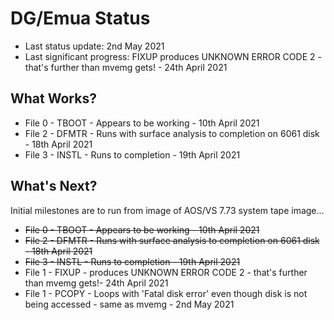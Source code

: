 # DG/Emua Status

* Last status update: 2nd May 2021
* Last significant progress: FIXUP produces UNKNOWN ERROR CODE 2 - that's further than mvemg gets! - 24th April 2021

## What Works?
* File 0 - TBOOT - Appears to be working - 10th April 2021
* File 2 - DFMTR - Runs with surface analysis to completion on 6061 disk - 18th April 2021
* File 3 - INSTL - Runs to completion - 19th April 2021
  
## What's Next?
Initial milestones are to run from image of AOS/VS 7.73 system tape image...
* ~~File 0 - TBOOT - Appears to be working - 10th April 2021~~
* ~~File 2 - DFMTR - Runs with surface analysis to completion on 6061 disk - 18th April 2021~~
* ~~File 3 - INSTL - Runs to completion - 19th April 2021~~
* File 1 - FIXUP - produces UNKNOWN ERROR CODE 2 - that's further than mvemg gets!- 24th April 2021
*  File 1 - PCOPY - Loops with 'Fatal disk error' even though disk is not being accessed - same as mvemg - 2nd May 2021

